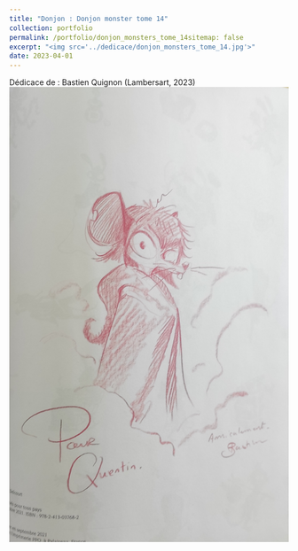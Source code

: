 ```yaml
---
title: "Donjon : Donjon monster tome 14"
collection: portfolio
permalink: /portfolio/donjon_monsters_tome_14sitemap: false
excerpt: "<img src='../dedicace/donjon_monsters_tome_14.jpg'>"
date: 2023-04-01
---
```


Dédicace de : Bastien Quignon (Lambersart, 2023)
<img src='../dedicace/donjon_monsters_tome_14.jpg'>